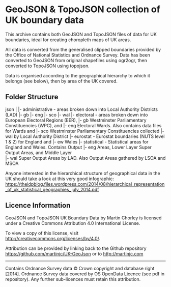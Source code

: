 # GeoJSON & TopoJSON collection of UK boundary data

This archive contains both GeoJSON and TopoJSON files of data for UK boundaries, ideal for creating choropleth maps of UK areas.

All data is converted from the generalised clipped boundaries provided by the Office of National Statistics and Ordnance Survey. Data has been converted to GeoJSON from original shapefiles using ogr2ogr, then converted to TopoJSON using topojson. 

Data is organised according to the geographical hierarchy to which it belongs (see below), then by area of the UK covered.

## Folder Structure

json
  |
  |- administrative         - areas broken down into Local Authority Districts (LAD)
      |- gb
      |- eng
      |- sco
      |- wal
  |- electoral              - areas broken down into European Electoral Regions (EER), 
      |- gb                   Westminster Parliamentary Constituencies (WPC), and 
      |- eng                  Electoral Wards. Also contains data files for Wards and 
      |- sco                  Westminster Parliamentary Constituencies collected 
      |- wal                  by Local Authority District
  |- eurostat               - Eurostat boundaries (NUTS level 1 & 2) for England and 
      |- ew                   Wales
  |- statistical            - Statistical areas for England and Wales. Contains Output
      |- eng                  Areas, Lower Layer Super Output Areas, and Middle Layer  
      |- wal                  Super Output Areas by LAD. Also Output Areas gathered by
                              LSOA and MSOA


Anyone interested in the hierarchical structure of geographical data in the UK should take a look at this very good infographic: https://theidpblog.files.wordpress.com/2014/08/hierarchical_representation_of_uk_statistical_geographies_july_2014.pdf



## Licence Information

GeoJSON and TopoJSON UK Boundary Data by Martin Chorley is licensed under a 
Creative Commons Attribution 4.0 International License.
 
To view a copy of this license, visit http://creativecommons.org/licenses/by/4.0/.

Attribution can be provided by linking back to the Github repository 
https://github.com/martinjc/UK-GeoJson or to http://martinjc.com

-----------------------------------------------------------------------------------------------
Contains Ordnance Survey data © Crown copyright and database right [2014]. Ordnance Survey data 
covered by OS OpenData Licence (see pdf in repository). Any further sub-licences must retain 
this attribution.


